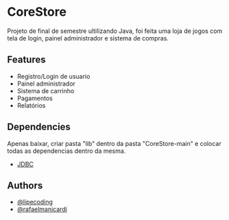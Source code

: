 
# CoreStore

Projeto de final de semestre ultilizando Java, foi feita uma loja de jogos com tela de login, painel administrador e sistema de compras.



## Features

- Registro/Login de usuario
- Painel administrador
- Sistema de carrinho
- Pagamentos
- Relatórios

## Dependencies
Apenas baixar, criar pasta "lib" dentro da pasta "CoreStore-main" e colocar todas as dependencias dentro da mesma. 

- [JDBC](https://dev.mysql.com/downloads/file/?id=510648)


## Authors

- [@lipecoding](https://github.com/lipecoding)
- [@rafaelmanicardi](https://github.com/rafaelmanicardi)

